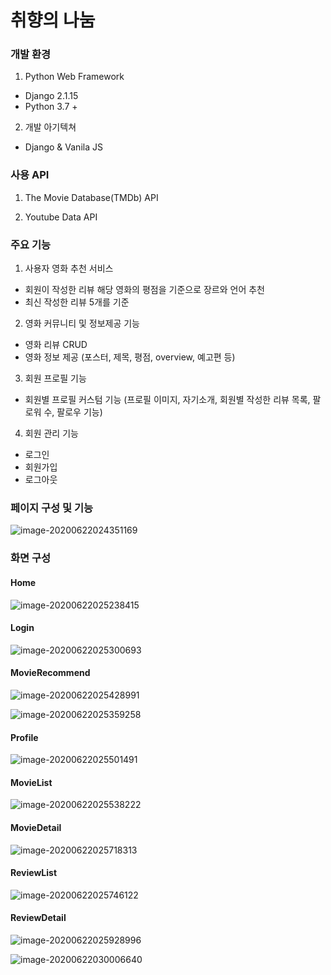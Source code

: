 # 취향의 나눔

### 개발 환경

1) Python Web Framework

- Django 2.1.15
- Python 3.7 +

2) 개발 아기텍쳐

- Django & Vanila JS

### 사용 API

1) The Movie Database(TMDb) API

2) Youtube Data API

### 주요 기능

1) 사용자 영화 추천 서비스

- 회원이 작성한 리뷰 해당 영화의 평점을 기준으로 장르와 언어 추천
- 최신 작성한 리뷰 5개를 기준

2) 영화 커뮤니티 및 정보제공 기능

- 영화 리뷰 CRUD
- 영화 정보 제공 (포스터, 제목, 평점, overview, 예고편 등)

3) 회원 프로필 기능

- 회원별 프로필 커스텀 기능 (프로필 이미지, 자기소개, 회원별 작성한 리뷰 목록, 팔로워 수, 팔로우 기능)

4) 회원 관리 기능

- 로그인
- 회원가입
- 로그아웃

### 페이지 구성 및 기능

![image-20200622024351169](C:\Users\hy940\AppData\Roaming\Typora\typora-user-images\image-20200622024351169.png)

### 화면 구성

#### Home

![image-20200622025238415](C:\Users\hy940\AppData\Roaming\Typora\typora-user-images\image-20200622025238415.png)

#### Login

![image-20200622025300693](C:\Users\hy940\AppData\Roaming\Typora\typora-user-images\image-20200622025300693.png)

#### MovieRecommend

![image-20200622025428991](C:\Users\hy940\AppData\Roaming\Typora\typora-user-images\image-20200622025428991.png)

![image-20200622025359258](C:\Users\hy940\AppData\Roaming\Typora\typora-user-images\image-20200622025359258.png)

#### Profile

![image-20200622025501491](C:\Users\hy940\AppData\Roaming\Typora\typora-user-images\image-20200622025501491.png)

#### MovieList 

![image-20200622025538222](C:\Users\hy940\AppData\Roaming\Typora\typora-user-images\image-20200622025538222.png)

#### MovieDetail

![image-20200622025718313](C:\Users\hy940\AppData\Roaming\Typora\typora-user-images\image-20200622025718313.png)

#### ReviewList

![image-20200622025746122](C:\Users\hy940\AppData\Roaming\Typora\typora-user-images\image-20200622025746122.png)

#### ReviewDetail

![image-20200622025928996](C:\Users\hy940\AppData\Roaming\Typora\typora-user-images\image-20200622025928996.png)

![image-20200622030006640](C:\Users\hy940\AppData\Roaming\Typora\typora-user-images\image-20200622030006640.png)